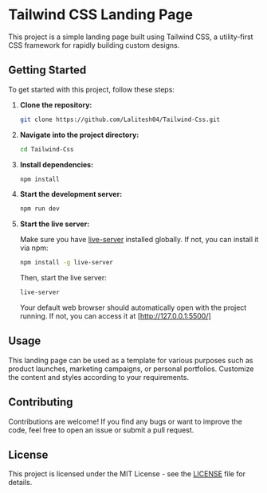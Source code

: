 # Tailwind CSS Landing Page

This project is a simple landing page built using Tailwind CSS, a utility-first CSS framework for rapidly building custom designs.
## Getting Started

To get started with this project, follow these steps:

1. **Clone the repository:**

    ```bash
    git clone https://github.com/Lalitesh04/Tailwind-Css.git
    ```

2. **Navigate into the project directory:**

    ```bash
    cd Tailwind-Css
    ```

3. **Install dependencies:**

    ```bash
    npm install
    ```

4. **Start the development server:**

    ```bash
    npm run dev
    ```

5. **Start the live server:**

    Make sure you have [live-server](https://www.npmjs.com/package/live-server) installed globally. If not, you can install it via npm:

    ```bash
    npm install -g live-server
    ```

    Then, start the live server:

    ```bash
    live-server
    ```

    Your default web browser should automatically open with the project running. If not, you can access it at [http://127.0.0.1:5500/]

## Usage

This landing page can be used as a template for various purposes such as product launches, marketing campaigns, or personal portfolios. Customize the content and styles according to your requirements.

## Contributing

Contributions are welcome! If you find any bugs or want to improve the code, feel free to open an issue or submit a pull request.

## License

This project is licensed under the MIT License - see the [LICENSE](LICENSE) file for details.
